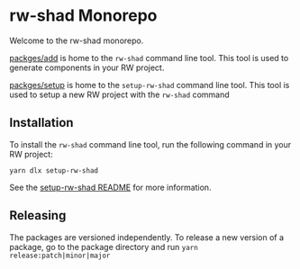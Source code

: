 rw-shad Monorepo
================

Welcome to the rw-shad monorepo.

[packges/add](packages/add) is home to the `rw-shad` command line tool. This
tool is used to generate components in your RW project.

[packges/setup](packages/setup) is home to the `setup-rw-shad` command line
tool. This tool is used to setup a new RW project with the `rw-shad` command

Installation
------------

To install the `rw-shad` command line tool, run the following command in your RW project:

```
yarn dlx setup-rw-shad
```

See the [setup-rw-shad README](packages/setup/README.md) for more information.

Releasing
---------

The packages are versioned independently. To release a new version of a package,
go to the package directory and run `yarn release:patch|minor|major`
